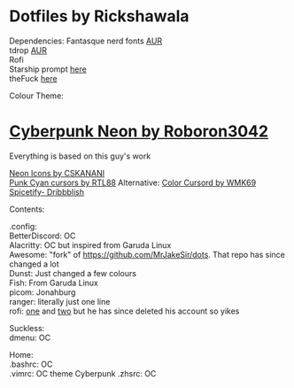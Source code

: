 # Dotfiles by Rickshawala

Dependencies:
Fantasque nerd fonts [AUR](https://aur.archlinux.org/packages/nerd-fonts-fantasque-sans-mono/)  
tdrop [AUR](https://aur.archlinux.org/packages/tdrop/)  
Rofi   
Starship prompt [here](https://starship.rs/)  
theFuck [here](https://github.com/nvbn/thefuck)  

Colour Theme: 
# [Cyberpunk Neon by Roboron3042](https://github.com/Roboron3042/Cyberpunk-Neon)  
Everything is based on this guy's work  
  
  
  
[Neon Icons by CSKANANI](https://store.kde.org/p/1358970/)  
[Punk Cyan cursors by RTL88](https://store.kde.org/p/1333537/) Alternative: [Color Cursord by WMK69](https://store.kde.org/p/999761/)  
[Spicetify- Dribbblish](https://github.com/morpheusthewhite/spicetify-themes/tree/master/Dribbblish)  


Contents:  

.config:  
  BetterDiscord: OC  
  Alacritty: OC but inspired from Garuda Linux  
  Awesome: "fork" of https://github.com/MrJakeSir/dots. That repo has since changed a lot  
  Dunst: Just changed a few colours  
  Fish: From Garuda Linux  
  picom: Jonahburg   
  ranger: literally just one line  
  rofi: [one](https://github.com/joni22u/rofi) and [two]( https://www.reddit.com/r/unixporn/comments/qnyihv/oc_few_rofi_themes_pt_2/) but he has since deleted his account so yikes  

Suckless:  
  dmenu: OC  

Home:  
  .bashrc: OC  
  .vimrc: OC theme Cyberpunk 
  .zhsrc: OC  
